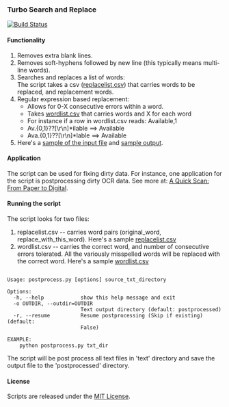 ### Turbo Search and Replace 

[![Build Status](https://travis-ci.org/soodoku/search-and-replace.svg?branch=master)](https://travis-ci.org/soodoku/search-and-replace)

#### Functionality
1. Removes extra blank lines.  
2. Removes soft-hyphens followed by new line (this typically means multi-line words).  
3. Searches and replaces a list of words:   
   The script takes a csv ([replacelist.csv](replacelist.csv)) that carries words to be replaced, and replacement words.  
4. Regular expression based replacement: 
   * Allows for 0-X consecutive errors within a word.  
   * Takes [wordlist.csv](wordlist.csv) that carries words and X for each word    
   * For instance if a row in wordlist.csv reads: Available,1    
   * Av.{0,1}\??[\r\n]*ilable ==> Available    
   * Ava.{0,1}\??[\r\n]*lable ==> Available 
5. Here's a [sample of the input file](txt_dir) and [sample output](postprocessed).

#### Application

The script can be used for fixing dirty data. For instance, one application for the script is postprocessing dirty OCR data. See more at: [A Quick Scan: From Paper to Digital](http://gbytes.gsood.com/2014/05/28/a-quick-scan-from-paper-to-digital-data/).  

#### Running the script 

The script looks for two files:  
1. replacelist.csv -- carries word pairs (original_word, replace_with_this_word). Here's a sample [replacelist.csv](replacelist.csv)  
2. wordlist.csv -- carries the correct word, and number of consecutive errors tolerated. All the variously misspelled words will be replaced with the correct word. Here's a sample [wordlist.csv](wordlist.csv)  

<pre><code>
Usage: postprocess.py [options] source_txt_directory

Options:
  -h, --help            show this help message and exit
  -o OUTDIR, --outdir=OUTDIR
                        Text output directory (default: postprocessed)
  -r, --resume          Resume postprocessing (Skip if existing) (default:
                        False)

EXAMPLE:
    python postprocess.py txt_dir
</code></pre>	

The script will be post process all text files in 'text' directory and save the output file to the 'postprocessed' directory.

#### License

Scripts are released under the [MIT License](https://opensource.org/licenses/MIT).
